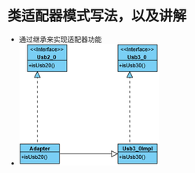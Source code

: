 # 类适配器模式写法，以及讲解

- 通过继承来实现适配器功能
- ![UML示意图](https://github.com/pigzhuzhu55/Design/blob/master/src/example/adapter/extend/2.png?raw=true)